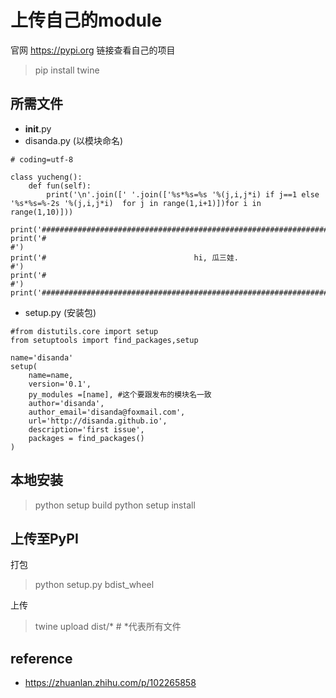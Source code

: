 # 上传自己的module

官网 https://pypi.org 链接查看自己的项目

> pip install twine

## 所需文件

- __init__.py
- disanda.py (以模块命名)
```
# coding=utf-8

class yucheng():
    def fun(self):
        print('\n'.join([' '.join(['%s*%s=%s '%(j,i,j*i) if j==1 else '%s*%s=%-2s '%(j,i,j*i)  for j in range(1,i+1)])for i in range(1,10)]))

print('###########################################################################')
print('#                                                                         #')
print('#                                 hi, 瓜三娃.                              #')
print('#                                                                         #')
print('###########################################################################')
```

- setup.py (安装包)
```
#from distutils.core import setup
from setuptools import find_packages,setup

name='disanda'
setup(
    name=name, 
    version='0.1',
    py_modules =[name], #这个要跟发布的模块名一致
    author='disanda',
    author_email='disanda@foxmail.com',
    url='http://disanda.github.io',
    description='first issue',
    packages = find_packages()
)
```



## 本地安装

>python setup build
>python setup install

## 上传至PyPI

打包
>python setup.py bdist_wheel

上传
>twine upload dist/* # *代表所有文件

## reference
- https://zhuanlan.zhihu.com/p/102265858
